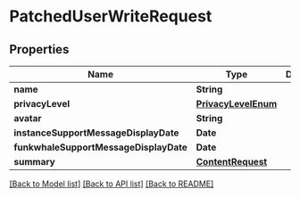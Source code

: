 # PatchedUserWriteRequest

## Properties
Name | Type | Description | Notes
------------ | ------------- | ------------- | -------------
**name** | **String** |  | [optional] 
**privacyLevel** | [**PrivacyLevelEnum**](PrivacyLevelEnum.md) |  | [optional] 
**avatar** | **String** |  | [optional] 
**instanceSupportMessageDisplayDate** | **Date** |  | [optional] 
**funkwhaleSupportMessageDisplayDate** | **Date** |  | [optional] 
**summary** | [**ContentRequest**](ContentRequest.md) |  | [optional] 

[[Back to Model list]](../README.md#documentation-for-models) [[Back to API list]](../README.md#documentation-for-api-endpoints) [[Back to README]](../README.md)


